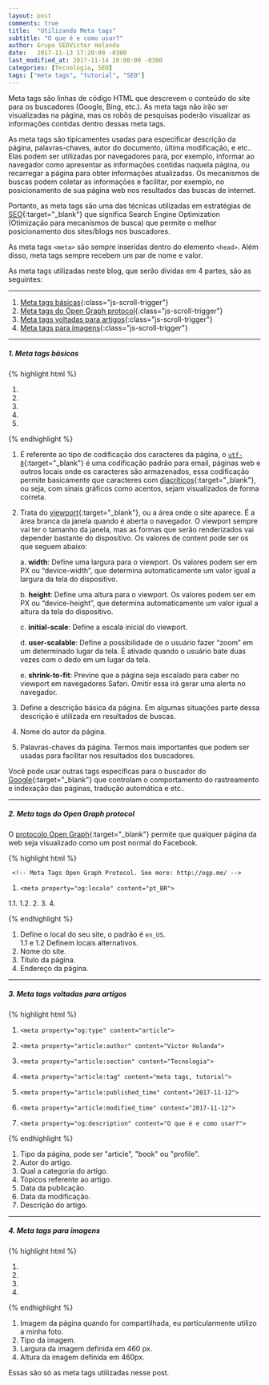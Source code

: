 ```yaml
---
layout: post
comments: true
title:  "Utilizando Meta tags"
subtitle: "O que é e como usar?"
author: Grupo SEOVictor Holanda
date:   2017-11-13 17:20:00 -0300
last_modified_at: 2017-11-14 20:00:00 -0300
categories: [Tecnologia, SEO]
tags: ["meta tags", "tutorial", "SEO"]
---
```


Meta tags são linhas de código HTML que descrevem o conteúdo do site para os buscadores (Google, Bing, etc.). As meta tags não irão ser visualizadas na página, mas os robôs de pesquisas poderão visualizar as informações contidas dentro dessas meta tags.

As meta tags são tipicamentes usadas para especificar descrição da página, palavras-chaves, autor do documento, última modificação, e etc.. Elas podem ser utilizadas por navegadores para, por exemplo, informar ao navegador como apresentar as informações contidas naquela página, ou recarregar a página para obter informações atualizadas. Os mecanismos de buscas podem coletar as informações e facilitar, por exemplo, no posicionamento de sua página web nos resultados das buscas de internet.

Portanto, as meta tags são uma das técnicas utilizadas em estratégias de [SEO][1]{:target="_blank"} que significa Search Engine Optimization (Otimização para mecanismos de busca) que permite o melhor posicionamento dos sites/blogs nos buscadores.

As meta tags `<meta>` são sempre inseridas dentro do elemento `<head>`. Além disso, meta tags sempre recebem um par de nome e valor.

As meta tags utilizadas neste blog, que serão dividas em 4 partes, são as seguintes:

---------------------------------

1. [Meta tags básicas](#1-meta-tags-básicas "Meta tags básicas"){:class="js-scroll-trigger"}
2. [Meta tags do Open Graph protocol](#2-meta-tags-do-open-graph-protocol "Meta tags do Open Graph protocol"){:class="js-scroll-trigger"}
3. [Meta tags voltadas para artigos](#3-meta-tags-voltadas-para-artigos "Meta tags voltadas para artigos"){:class="js-scroll-trigger"}
4. [Meta tags para imagens](#4-meta-tags-para-imagens "Meta tags para imagens"){:class="js-scroll-trigger"}

---------------------------------

##### 1. Meta tags básicas

{% highlight html %}

1.	<meta charset="utf-8">
2.	<meta name="viewport" content="width=device-width, initial-scale=1, shrink-to-fit=no">
3.	<meta name="description" content="Amante de tecnologia, gestão e projetos. Com dedicação, sigo em busca de alcançar todos os meus objetivos pessoais, acadêmicos e profissionais.">
4.	<meta name="author" content="Victor Holanda">
5.	<meta name="keywords" content="Blog Pessoal, Victor Holanda, Administração, Tecnologia, Teresina, Piaui">

{% endhighlight %}

1. É referente ao tipo de codificação dos caracteres da página, o [`utf-8`][2]{:target="_blank"} é uma codificação padrão para email, páginas web e outros locais onde os caracteres são armazenados, essa codificação permite basicamente que caracteres com [diacríticos][3]{:target="_blank"}, ou seja, com sinais gráficos como acentos, sejam visualizados de forma correta.

2. Trata do [viewport][4]{:target="_blank"}, ou a área onde o site aparece. É a área branca da janela quando é aberta o navegador. O viewport  sempre vai ter o tamanho da janela, mas as formas que serão renderizados vai depender bastante do dispositivo. Os valores de content pode ser os que seguem abaixo:

	a. **width**: Define uma largura para o viewport. Os valores podem ser em PX ou “device-width”, que determina automaticamente um valor igual a largura da tela do dispositivo.  

	b. **height**: Define uma altura para o viewport. Os valores podem ser em PX ou “device-height”, que determina automaticamente um valor igual a altura da tela do dispositivo.

	c. **initial-scale**: Define a escala inicial do viewport.

	d. **user-scalable**: Define a possibilidade de o usuário fazer “zoom” em um determinado lugar da tela. É ativado quando o usuário bate duas vezes com o dedo em um lugar da tela.

	e. **shrink-to-fit**: Previne que a página seja escalado para caber no viewport em navegadores Safari. Omitir essa irá gerar uma alerta no navegador.

3. Define a descrição básica da página. Em algumas situações parte dessa descrição é utilizada em resultados de buscas.

4. Nome do autor da página.

5. Palavras-chaves da página. Termos mais importantes que podem ser usadas para facilitar nos resultados dos buscadores.

Você pode usar  outras tags específicas para o buscador do [Google][5]{:target="_blank"} que controlam o comportamento do rastreamento e indexação das páginas, tradução automática e etc..

---------------------------------

##### 2. Meta tags do Open Graph protocol

O [protocolo Open Graph][6]{:target="_blank"} permite que qualquer página da web seja visualizado como um post normal do Facebook.

{% highlight html %}

     <!-- Meta Tags Open Graph Protocol. See more: http://ogp.me/ -->

1.     <meta property="og:locale" content="pt_BR">  
1.1.   <meta property="og:locale:alternate" content="en_US">
1.2.   <meta property="og:locale:alternate" content="es_ES">
2.     <meta property="og:site_name" content="Victor Holanda">
3.     <meta property="og:title" content="Utilizando Meta Tags |  Victor Holanda">
4.     <meta property="og:url" content="http://victorholanda21.github.io/tecnologia/2017/11/12/utilizando-meta-tags.html">

{% endhighlight %}

1. Define o local do seu site, o padrão é `en_US`.  
1.1 e 1.2 Definem locais alternativos.
2. Nome do site.
3. Título da página.
4. Endereço da página.

---------------------------------

##### 3. Meta tags voltadas para artigos

{% highlight html %}

1.     <meta property="og:type" content="article">
2.     <meta property="article:author" content="Victor Holanda">
3.     <meta property="article:section" content="Tecnologia">
4.     <meta property="article:tag" content="meta tags, tutorial">
5.     <meta property="article:published_time" content="2017-11-12">
5.     <meta property="article:modified_time" content="2017-11-12">
7.     <meta property="og:description" content="O que é e como usar?">

 {% endhighlight %}
 
1. Tipo da página, pode ser "article", "book" ou "profile".
2. Autor do artigo.
3. Qual a categoria do artigo.
4. Tópicos referente ao artigo.
5. Data da publicação.
6. Data da modificação.
7. Descrição do artigo.

---------------------------------

##### 4. Meta tags para imagens

{% highlight html %}

1.    <meta property="og:image" content="https://avatars3.githubusercontent.com/u/12675056?s=400&u=75e88e527d6365ce28f32f239e4ef9ee8ae88190&v=4">
2.    <meta property="og:image:type" content="image/jpg">
3.    <meta property="og:image:width" content="460">
4.    <meta property="og:image:height" content="460">

{% endhighlight %}

1. Imagem da página quando for compartilhada, eu particularmente utilizo a minha foto.
2. Tipo da imagem.
3. Largura da imagem definida em 460 px.
4. Altura da imagem definida em 460px.

Essas são só as meta tags utilizadas nesse post.

[1]: https://marketingdeconteudo.com/o-que-e-seo/ "Marketing de conteudo: O que é SEO?"
[2]: https://pt.wikipedia.org/wiki/UTF-8 "Wikipedia: UTF-8"
[3]: https://pt.wikipedia.org/wiki/Diacr%C3%ADtico "Wikipedia: diacrítico"
[4]: https://tableless.com.br/manipulando-metatag-viewport/ "Tableless: Manipulando a metatag Viewport"
[5]: https://support.google.com/webmasters/answer/79812?hl=pt-BR "Metatags que o Google entende"
[6]: http://ogp.me/ "Open Graph protocol"
